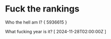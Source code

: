 # Fuck the rankings

Who the hell am I?
{ 5936615 }

What fucking year is it?
[ 2024-11-28T02:00:00Z ]
